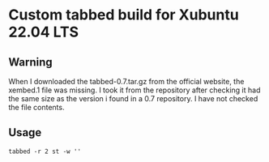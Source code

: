 # Custom tabbed build for Xubuntu 22.04 LTS

## Warning

When I downloaded the tabbed-0.7.tar.gz from the official website, the xembed.1 file was missing. I took it from the repository after checking it had the same size as the version i found in a 0.7 repository. I have not checked the file contents.

## Usage

```tabbed -r 2 st -w ''```

